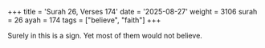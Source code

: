 +++
title = 'Surah 26, Verses 174'
date = '2025-08-27'
weight = 3106
surah = 26
ayah = 174
tags = ["believe", "faith"]
+++

Surely in this is a sign. Yet most of them would not believe.